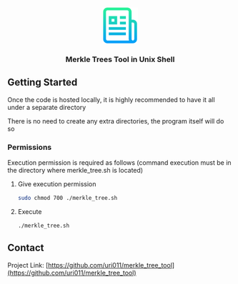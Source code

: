 <a name="readme-top"></a>

<!-- PROJECT LOGO -->
<br />
<div align="center">
  <img src="./scripts/assets/logo.png" alt="Logo" width="80" height="80">

  <h3 align="center">Merkle Trees Tool in Unix Shell</h3>

</div>

<!-- GETTING STARTED -->

## Getting Started

Once the code is hosted locally, it is highly recommended to have it all under a separate directory

There is no need to create any extra directories, the program itself will do so

### Permissions

Execution permission is required as follows (command execution must be in the directory where merkle_tree.sh is located)

1. Give execution permission
   ```sh
   sudo chmod 700 ./merkle_tree.sh
   ```
2. Execute
   ```sh
   ./merkle_tree.sh
   ```

<!-- CONTACT -->

## Contact

Project Link: [https://github.com/uri011/merkle_tree_tool](https://github.com/uri011/merkle_tree_tool)
